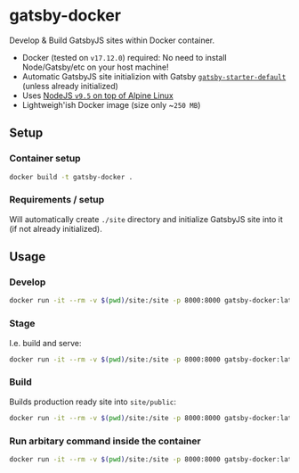 # gatsby-docker
Develop &amp; Build GatsbyJS sites within Docker container.

- Docker (tested on `v17.12.0`) required: No need to install Node/Gatsby/etc on your host machine!
- Automatic GatsbyJS site initializion with Gatsby [`gatsby-starter-default`](http://gatsbyjs.github.io/gatsby-starter-default/) (unless already initialized)
- Uses [NodeJS `v9.5` on top of Alpine Linux](https://github.com/nodejs/docker-node/blob/db3b27c8388136b5e529861d7c3fa12fd8328301/9/alpine/Dockerfile)
- Lightweigh'ish Docker image (size only ~`250 MB`)


## Setup

### Container setup
```sh
docker build -t gatsby-docker .
```

### Requirements / setup

Will automatically create `./site` directory and initialize GatsbyJS site into it (if not already initialized).


## Usage

### Develop
```sh
docker run -it --rm -v $(pwd)/site:/site -p 8000:8000 gatsby-docker:latest develop
```

### Stage

I.e. build and serve:
```sh
docker run -it --rm -v $(pwd)/site:/site -p 8000:8000 gatsby-docker:latest stage
```

### Build

Builds production ready site into `site/public`:
```sh
docker run -it --rm -v $(pwd)/site:/site -p 8000:8000 gatsby-docker:latest build
```

### Run arbitary command inside the container
```sh
docker run -it --rm -v $(pwd)/site:/site -p 8000:8000 gatsby-docker:latest <YOUR-COMMAND-HERE>
```